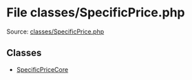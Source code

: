 File classes/SpecificPrice.php
=========

Source: [classes/SpecificPrice.php](https://github.com/PrestaShop/PrestaShop/blob/1.5.3.1/classes/SpecificPrice.php)


Classes
-------

* [SpecificPriceCore](class.SpecificPriceCore.md)

